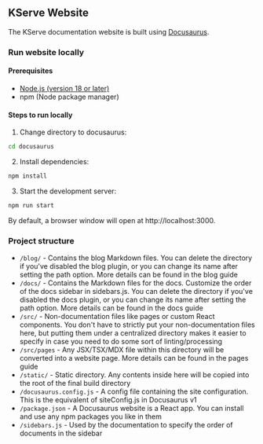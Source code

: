 ## KServe Website

The KServe documentation website is built using [Docusaurus](https://docusaurus.io/).

### Run website locally

#### Prerequisites
- [Node.js (version 18 or later)](https://nodejs.org/en/download/)
- npm (Node package manager)

#### Steps to run locally
1. Change directory to docusaurus:
  ```bash
  cd docusaurus
  ```
2. Install dependencies:
  ```bash
  npm install
  ```
3. Start the development server:
  ```bash
  npm run start
  ```
By default, a browser window will open at http://localhost:3000.


### Project structure

- `/blog/` - Contains the blog Markdown files. You can delete the directory if you've disabled the blog plugin, or you can change its name after setting the path option. More details can be found in the blog guide
- `/docs/` - Contains the Markdown files for the docs. Customize the order of the docs sidebar in sidebars.js. You can delete the directory if you've disabled the docs plugin, or you can change its name after setting the path option. More details can be found in the docs guide
- `/src/` - Non-documentation files like pages or custom React components. You don't have to strictly put your non-documentation files here, but putting them under a centralized directory makes it easier to specify in case you need to do some sort of linting/processing
- `/src/pages` - Any JSX/TSX/MDX file within this directory will be converted into a website page. More details can be found in the pages guide
- `/static/` - Static directory. Any contents inside here will be copied into the root of the final build directory
- `/docusaurus.config.js` - A config file containing the site configuration. This is the equivalent of siteConfig.js in Docusaurus v1
- `/package.json` - A Docusaurus website is a React app. You can install and use any npm packages you like in them
- `/sidebars.js` - Used by the documentation to specify the order of documents in the sidebar
